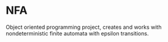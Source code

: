 # NFA
Object oriented programming project, 
creates and works with nondeterministic finite automata with epsilon transitions.
